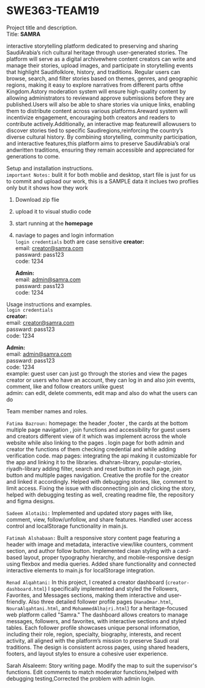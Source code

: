 # SWE363-TEAM19
Project title and description.  
Title: **SAMRA**  

interactive storytelling platform dedicated to preserving and sharing SaudiArabia’s rich
cultural heritage through user-generated stories. The platform will serve as a digital archivewhere content creators can
write and manage their stories, upload images, and participate in storytelling events that highlight Saudifolklore,
history, and traditions. Regular users can browse, search, and filter stories based on themes, genres, and geographic
regions, making it easy to explore narratives from different parts ofthe Kingdom.Astory moderation system will ensure
high-quality content by allowing administrators to reviewand approve submissions before they are published.Users
will also be able to share stories via unique links, enabling them to distribute content across various platforms.Areward
system will incentivize engagement, encouraging both creators and readers to contribute actively.Additionally, an
interactive map featurewill allowusers to discover stories tied to specific Saudiregions,reinforcing the country’s diverse
cultural history. By combining storytelling, community participation, and interactive features,this platform aims to
preserve SaudiArabia’s oral andwritten traditions, ensuring they remain accessible and appreciated for generations to
come.  


Setup and installation instructions.  
`important Notes:`  bulit it for both moblie and desktop, start file is just for us to commit and upload our work, this is a SAMPLE data it inclues two proflies only but it shows how they work 
1. Download zip flie  
2. upload it to visual studio code  
3. start running at the **homepage**  
4. naviage to pages and login information   
   `login credentials`
   both are case sensitive
      **creator:**  
      email: creator@samra.com  
      passward: pass123  
      code: 1234  
      
      **Admin:**  
      email: admin@samra.com  
      passward: pass123  
      code: 1234  

Usage instructions and examples.  
`login credentials`  
**creator:**  
email: creator@samra.com  
passward: pass123  
code: 1234  

**Admin:**  
email: admin@samra.com  
passward: pass123  
code: 1234  
example: guest user can just go through the stories and view the pages   
creator or users who have an account, they can log in and also join events, comment, like and follow creators unlike guest   
admin: can edit, delete comments, edit map and also do what the users can do   



Team member names and roles.    

`Fatima Bazroun:` homepage: the header ,footer , the cards at the bottom multiple page navigation  , join functions and accessibility for guest users and creators different view of it which was implement across the whole website while also linking to the pages .  login page for both admin and creator the functions of them checking credential and while adding verification code. map pages: integrating the api making it customizable for the app and linking it to the libraries. dhahran-library, popular-stories, riyadh-library adding filter, search and reset button in each page, join button and multiple pages navigation. Creative the profile for the creator and linked it accordingly.  Helped with debugging stories, like, comment to limit access. Fixing the issue with disconnecting join and clicking the story, helped with debugging testing as well, creating readme file, the repository and figma designs.  


`Sadeem Alotaibi:`
Implemented and updated story pages with like, comment, view, follow/unfollow, and share features. Handled user access control and localStorage functionality in main.js.

`Fatimah Alshabaan:`
Built a responsive story content page featuring a header with image and metadata, interactive view/like counters, comment section, and author follow button. Implemented clean styling with a card-based layout, proper typography hierarchy, and mobile-responsive design using flexbox and media queries. Added share functionality and connected interactive elements to main.js for localStorage integration.

`Renad Alqahtani:`
In this project, I created a creator dashboard (`creator-dashboard.html`) I specifically implemented and styled the Followers, Favorites, and Messages sections, making them interactive and user-friendly. Also three detailed follower profile pages (`HanaOmar.html`, `NouraAlqahtani.html`, and `MohammedAlhajri.html`) for a heritage-focused web platform called "Samra." The dashboard allows creators to manage messages, followers, and favorites, with interactive sections and styled tables. Each follower profile showcases unique personal information, including their role, region, specialty, biography, interests, and recent activity, all aligned with the platform’s mission to preserve Saudi oral traditions. The design is consistent across pages, using shared headers, footers, and layout styles to ensure a cohesive user experience.

Sarah Alsaleem:
Story writing page. Modify the map to suit the supervisor's functions. Edit comments to match moderator functions,helped with debugging testing,Corrected the problem with admin login.
